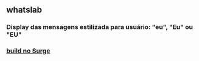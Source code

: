 ## whatslab
### Display das mensagens estilizada para usuário: "eu", "Eu" ou "EU"
### [build no Surge](https://periodic-birthday.surge.sh)
